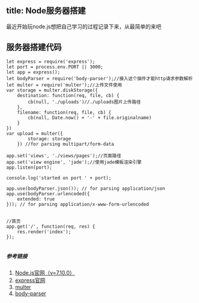 title: Node服务器搭建
---
最近开始玩node.js想把自己学习的过程记录下来，从最简单的来吧

## 服务器搭建代码
```
let express = require('express');
let port = process.env.PORT || 3000;
let app = express();
let bodyParser = require('body-parser');//接入这个插件才能http请求参数解析
let multer = require('multer');//上传文件使用
var storage = multer.diskStorage({
	destination: function(req, file, cb) {
		cb(null, './uploads')//./uploads图片上传路径
	},
	filename: function(req, file, cb) {
		cb(null, Date.now() + '-' + file.originalname)
	}
})
var upload = multer({
		storage: storage
	}) //for parsing multipart/form-data

app.set('views', './views/pages');//页面路径
app.set('view engine', 'jade');//使用jade模板渲染引擎
app.listen(port);

console.log('started on port ' + port);

app.use(bodyParser.json()); // for parsing application/json
app.use(bodyParser.urlencoded({
	extended: true
})); // for parsing application/x-www-form-urlencoded


//首页
app.get('/', function(req, res) {
	res.render('index');
});


```



##### 参考链接
1. [Node.js官网（v=7.10.0）](http://nodejs.cn/api/synopsis.html)
2. [express官网](http://www.expressjs.com.cn/4x/api.html)
3. [multer](https://github.com/expressjs/multer)
4. [body-parser](https://github.com/expressjs/body-parser)

